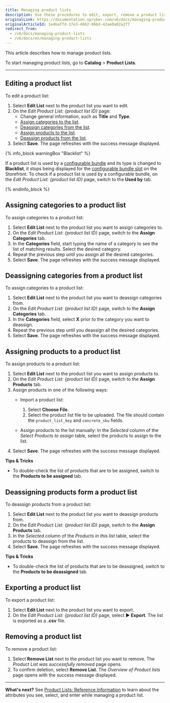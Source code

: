 ```yaml
---
title: Managing product lists
description: Use these procedures to edit, export, remove a product list or remove products from the product list in the Back Office.
originalLink: https://documentation.spryker.com/v6/docs/managing-product-lists
originalArticleId: 1e4baffd-17e3-4662-86bd-42ae0a02a2f7
redirect_from:
  - /v6/docs/managing-product-lists
  - /v6/docs/en/managing-product-lists
---
```


This article describes how to manage product lists.

To start managing product lists, go to **Catalog** > **Product Lists**.
***
## Editing a product list
To edit a product list:

1. Select **Edit List** next to the product list you want to edit.
2. On the *Edit Product List: {product list ID}* page:
    * Change general information, such as **Title** and **Type**.
    * [Assign categories to the list](#assigning-categories-to-a-product-list).
    * [Deassign categories from the list](#deassigning-categories-from-a-product-list).
    * [Assign products to the list](#assigning-products-to-a-product-list).
    * [Deassign products from the list](#deassigning-categories-from-a-product-list).
3. Select **Save**.
    The page refreshes with the success message displayed. 

{% info_block warningBox "Blacklist" %}

If a product list is used by a [configurable bundle](/docs/scos/dev/features/202009.0/configurable-bundle/configurable-bundle-feature-overview.html) and its type is changed to **Blacklist**, it stops being displayed for the [configurable bundle slot](/docs/scos/dev/features/202009.0/configurable-bundle/configurable-bundle-feature-overview.html#configurable-bundle-slots) on the Storefront. To check if a product list is used by a configurable bundle, on the *Edit Product List: {product list ID}*  page, switch to the **Used by** tab.

{% endinfo_block %}


## Assigning categories to a product list

To assign categories to a product list:
1. Select **Edit List** next to the product list you want to assign categories to.
2. On the *Edit Product List: {product list ID}*  page, switch to the **Assign Categories** tab.
3. In the **Categories** field, start typing the name of a category to see the list of matching results. Select the desired category.
4. Repeat the previous step until you assign all the desired categories. 
5. Select **Save**.
    The page refreshes with the success message displayed. 

## Deassigning categories from a product list

To assign categories to a product list:
1. Select **Edit List** next to the product list you want to deassign categories from.
2. On the *Edit Product List: {product list ID}*  page, switch to the **Assign Categories** tab.
3. In the **Categories** field, select **X** prior to the category you want to deassign.
4. Repeat the previous step until you deassign all the desired categories. 
5. Select **Save**.
    The page refreshes with the success message displayed. 

## Assigning products to a product list 
To assign products to a product list:
1. Select **Edit List** next to the product list you want to assign products to.
2. On the *Edit Product List: {product list ID}*  page, switch to the **Assign Products** tab.
3. Assign products in one of the following ways:
    *  Import a product list:
        1. Select **Choose File**.
        2. Select the product list file to be uploaded. 
            The file should contain the `product_list_key` and `concrete_sku` fields.

    *  Assign products to the list manually: In the *Selected* column of the *Select Products to assign* table, select the products to assign to the list.
 5. Select **Save**.
    The page refreshes with the success message displayed. 

**Tips & Tricks**
* To double-check the list of products that are to be assigned, switch to the **Products to be assigned** tab.



## Deassigning products form a product list
To deassign products from a product list:
1. Select **Edit List** next to the product list you want to deassign products from.
2. On the *Edit Product List: {product list ID}*  page, switch to the **Assign Products** tab.
3. In the *Selected* column of the *Products in this list* table, select the products to deassign from the list.
4. Select **Save**.
    The page refreshes with the success message displayed. 

**Tips & Tricks**
* To double-check the list of products that are to be deassigned, switch to the **Products to be deassigned** tab.

## Exporting a product list

To export a product list:

1. Select **Edit List** next to the product list you want to export.
2. On the *Edit Product List: {product list ID}* page, select **► Export**.
    The list is exported as a **.csv** file.

## Removing a product list

To remove a product list:
1. Select **Remove List** next to the product list you want to remove.
    The *Product List was successfully removed* page opens.
2. To confirm deletion, select **Remove List**.
    The *Overview of Product lists* page opens with the success message displayed. 


***
**What's next?**
See [Product Lists: Reference Information](/docs/scos/user/user-guides/202009.0/back-office-user-guide/catalog/product-lists/references/reference-information-product-lists.html) to learn about the attributes you see, select, and enter while managing a product list.

